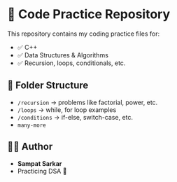 # 🧠 Code Practice Repository

This repository contains my coding practice files for:

- ✅ C++
- ✅ Data Structures & Algorithms
- ✅ Recursion, loops, conditionals, etc.

## 📁 Folder Structure

- `/recursion` → problems like factorial, power, etc.
- `/loops` → while, for loop examples
- `/conditions` → if-else, switch-case, etc.
- `many-more`

## 👨‍💻 Author

- **Sampat Sarkar**
- Practicing DSA 🚀

